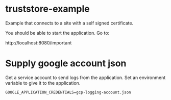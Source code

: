 # truststore-example
Example that connects to a site with a self signed certificate.

You should be able to start the application.
Go to:

http://localhost:8080/important

# Supply google account json

Get a service account to send logs from the application.
Set an environment variable to give it to the application.

    GOOGLE_APPLICATION_CREDENTIALS=gcp-logging-account.json
